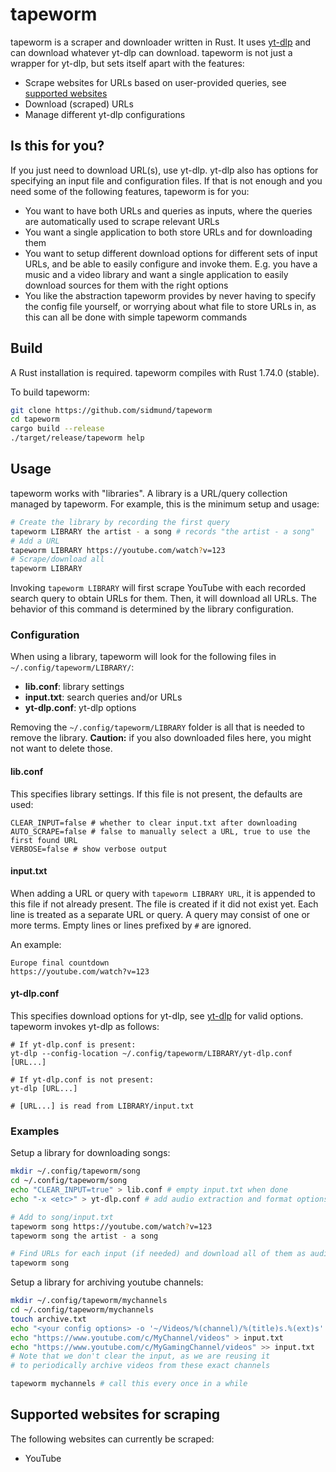 # tapeworm

tapeworm is a scraper and downloader written in Rust. It uses [yt-dlp](https://github.com/yt-dlp/yt-dlp) and can download whatever yt-dlp can download. tapeworm is not just a wrapper for yt-dlp, but sets itself apart with the features:

- Scrape websites for URLs based on user-provided queries, see [supported websites](#supported-websites-for-scraping)
- Download (scraped) URLs
- Manage different yt-dlp configurations

## Is this for you?

If you just need to download URL(s), use yt-dlp. yt-dlp also has options for specifying an input file and configuration files. If that is not enough and you need some of the following features, tapeworm is for you:

- You want to have both URLs and queries as inputs, where the queries are automatically used to scrape relevant URLs
- You want a single application to both store URLs and for downloading them
- You want to setup different download options for different sets of input URLs, and be able to easily configure and invoke them. E.g. you have a music and a video library and want a single application to easily download sources for them with the right options
- You like the abstraction tapeworm provides by never having to specify the config file yourself, or worrying about what file to store URLs in, as this can all be done with simple tapeworm commands

## Build

A Rust installation is required. tapeworm compiles with Rust 1.74.0 (stable).

To build tapeworm:
```sh
git clone https://github.com/sidmund/tapeworm
cd tapeworm
cargo build --release
./target/release/tapeworm help
```

## Usage

tapeworm works with "libraries". A library is a URL/query collection managed by tapeworm. For example, this is the minimum setup and usage:

```sh
# Create the library by recording the first query
tapeworm LIBRARY the artist - a song # records "the artist - a song"
# Add a URL
tapeworm LIBRARY https://youtube.com/watch?v=123
# Scrape/download all
tapeworm LIBRARY
```

Invoking `tapeworm LIBRARY` will first scrape YouTube with each recorded search query to obtain URLs for them. Then, it will download all URLs. The behavior of this command is determined by the library configuration.

### Configuration

When using a library, tapeworm will look for the following files in `~/.config/tapeworm/LIBRARY/`:

- **lib.conf**: library settings
- **input.txt**: search queries and/or URLs
- **yt-dlp.conf**: yt-dlp options

Removing the `~/.config/tapeworm/LIBRARY` folder is all that is needed to remove the library. **Caution:** if you also downloaded files here, you might not want to delete those.

#### lib.conf

This specifies library settings. If this file is not present, the defaults are used:

```
CLEAR_INPUT=false # whether to clear input.txt after downloading
AUTO_SCRAPE=false # false to manually select a URL, true to use the first found URL
VERBOSE=false # show verbose output
```

#### input.txt

When adding a URL or query with `tapeworm LIBRARY URL`, it is appended to this file if not already present. The file is created if it did not exist yet.
Each line is treated as a separate URL or query. A query may consist of one or more terms. Empty lines or lines prefixed by `#` are ignored.

An example:
```
Europe final countdown
https://youtube.com/watch?v=123
```

#### yt-dlp.conf

This specifies download options for yt-dlp, see [yt-dlp](https://github.com/yt-dlp/yt-dlp) for valid options. tapeworm invokes yt-dlp as follows:

```
# If yt-dlp.conf is present:
yt-dlp --config-location ~/.config/tapeworm/LIBRARY/yt-dlp.conf [URL...]

# If yt-dlp.conf is not present:
yt-dlp [URL...]

# [URL...] is read from LIBRARY/input.txt
```

### Examples

Setup a library for downloading songs:
```sh
mkdir ~/.config/tapeworm/song
cd ~/.config/tapeworm/song
echo "CLEAR_INPUT=true" > lib.conf # empty input.txt when done
echo "-x <etc>" > yt-dlp.conf # add audio extraction and format options

# Add to song/input.txt
tapeworm song https://youtube.com/watch?v=123
tapeworm song the artist - a song

# Find URLs for each input (if needed) and download all of them as audio
tapeworm song
```

Setup a library for archiving youtube channels:
```sh
mkdir ~/.config/tapeworm/mychannels
cd ~/.config/tapeworm/mychannels
touch archive.txt
echo "<your config options> -o '~/Videos/%(channel)/%(title)s.%(ext)s' --download-archive archive.txt" > yt-dlp.conf
echo "https://www.youtube.com/c/MyChannel/videos" > input.txt
echo "https://www.youtube.com/c/MyGamingChannel/videos" >> input.txt
# Note that we don't clear the input, as we are reusing it
# to periodically archive videos from these exact channels

tapeworm mychannels # call this every once in a while
```

## Supported websites for scraping

The following websites can currently be scraped:

- YouTube
